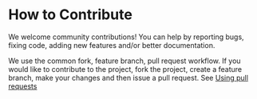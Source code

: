 How to Contribute
===
We welcome community contributions! You can help by reporting bugs, fixing code, adding new features and/or better documentation.

We use the common fork, feature branch, pull request workflow.  If you would like to contribute to the project, fork the project, create a feature branch, make your changes and then issue a pull request.  See [Using pull requests](https://help.github.com/articles/using-pull-requests/)

